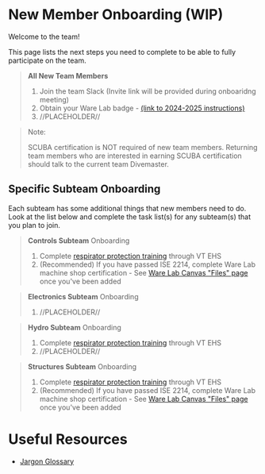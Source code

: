 # New Member Onboarding (WIP)
Welcome to the team!

This page lists the next steps you need to complete to be able to fully participate on the team.

>**All New Team Members**
>1. Join the team Slack (Invite link will be provided during onboaridng meeting)
>2. Obtain your Ware Lab badge - [(link to 2024-2025 instructions)](Obtaining_your_WL_badge_2024-25.pdf)
>3. //PLACEHOLDER//

> Note: 
>
>SCUBA certification is NOT required of new team members.
> Returning team members who are interested in earning SCUBA certification should talk to the current team Divemaster.


## Specific Subteam Onboarding
Each subteam has some additional things that new members need to do. Look at the list below and complete the task list(s) for any subteam(s) that you plan to join.  


>**Controls Subteam** Onboarding
>1. Complete [respirator protection training](https://ehss.vt.edu/detail_pages/training_details.php?training_id=1694) through VT EHS
>2. (Recommended)  If you have passed ISE 2214, complete Ware Lab machine shop certification - See [Ware Lab Canvas "Files" page](https://canvas.vt.edu/courses/35699/files/folder/Policy%20Manuals) once you've been added


>**Electronics Subteam** Onboarding
>1. //PLACEHOLDER//


>**Hydro Subteam** Onboarding
>1. Complete [respirator protection training](https://ehss.vt.edu/detail_pages/training_details.php?training_id=1694) through VT EHS
>2. //PLACEHOLDER//


>**Structures Subteam** Onboarding
>1. Complete [respirator protection training](https://ehss.vt.edu/detail_pages/training_details.php?training_id=1694) through VT EHS
>2. (Recommended) If you have passed ISE 2214, complete Ware Lab machine shop certification - See [Ware Lab Canvas "Files" page](https://canvas.vt.edu/courses/35699/files/folder/Policy%20Manuals) once you've been added


# Useful Resources
- [Jargon Glossary](jargon-glossary.md)